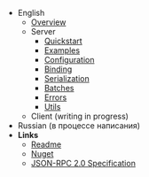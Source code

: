 - English
  - [Overview](/en/overview.md)
  - Server
    - [Quickstart](/en/server/quickstart.md)
    - [Examples](/en/server/examples.md)
    - [Configuration](/en/server/configuration.md)
    - [Binding](/en/server/binding.md)
    - [Serialization](/en/server/serialization.md)
    - [Batches](/en/server/batches.md)
    - [Errors](/en/server/errors.md)
    - [Utils](/en/server/utils.md)
  - Client (writing in progress)
- Russian (в процессе написания)
- **Links**
  - [Readme](https://github.com/tochka-public/Tochka.JsonRpc/blob/master/README.md)
  - [Nuget](https://www.nuget.org/profiles/tochka-public)
  - [JSON-RPC 2.0 Specification](https://www.jsonrpc.org/specification)
